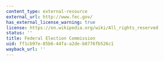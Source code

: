 ```yaml
---
content_type: external-resource
external_url: http://www.fec.gov/
has_external_license_warning: true
license: https://en.wikipedia.org/wiki/All_rights_reserved
status: ''
title: Federal Election Commission
uid: ff1cb97e-85b6-44fa-a2de-b8776fb526c1
wayback_url: ''
---
```

